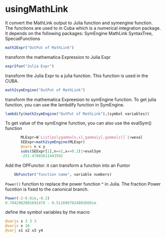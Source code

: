 # usingMathLink
It convert the MathLink output to Julia function and symengine function. 
The functions are used to in Cuba which is a numerical integration package.
It depends on the following packages: SymEngine MathLink SyntaxTree, SpecialFunctions

```julia 
math2Expr("OutPut of MathLink")
``` 
transform the mathematica Expression to Julia Expr

```julia 
expr2fun("Julia Expr") 
``` 
transform the Julia Expr to a julia function. This function is used in the CUBA.

```julia 
math2symEngine("OutPut of MathLink")
``` 
transform the mathematica Expreesion to symEngine function. To get julia function, you can use the lambdify function in SymEngine.

```julia 
lambdify(math2symEngine("OutPut of MathLink"),(symbol variables))
```

To get value of the symEngine function, you can also use the evalSym() function
```julia
       MLExpr=W`List[polygamma[n,x],gamma[y],gamma[z]]`|>weval
       SEExpr=math2symEngine(MLExpr)
       @vars n x y
       subs(SEExpr[1],n=>2,x=>0.2)|>evalSym
       -251.47803611443592
 ```

Add the OPFunctor: it can transform a function into an Funtor
```julia
    ObFunctor("function name", variable numbers)
```

```Power()``` function to replace the power function ^ in Julia. The fraction Power fucntion is fixed to the canonical branch.
```julia
Power(-2-0.0im,-0.2)
0.7042902001692478 - 0.5116967824803669im
```

define the symbol variables by the macro 
```julia
@varjs x 3 3 3
@varjs x 16
@varj x1 x2 x3 y4
```
